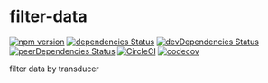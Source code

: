 # filter-data

[![npm version](https://badge.fury.io/js/filter-data.svg)](https://badge.fury.io/js/filter-data)
[![dependencies Status](https://david-dm.org/thundermiracle/filter-data/status.svg)](https://david-dm.org/thundermiracle/filter-data)
[![devDependencies Status](https://david-dm.org/thundermiracle/filter-data/dev-status.svg)](https://david-dm.org/thundermiracle/filter-data?type=dev)
[![peerDependencies Status](https://david-dm.org/thundermiracle/filter-data/peer-status.svg)](https://david-dm.org/thundermiracle/filter-data?type=peer)
[![CircleCI](https://img.shields.io/circleci/build/github/thundermiracle/filter-data/master)](https://circleci.com/gh/thundermiracle/filter-data)
[![codecov](https://img.shields.io/codecov/c/github/thundermiracle/filter-data)](https://codecov.io/gh/thundermiracle/filter-data)

filter data by transducer
